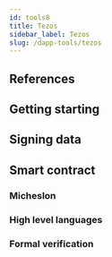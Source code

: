```yaml
---
id: tools8
title: Tezos
sidebar_label: Tezos
slug: /dapp-tools/tezos
---
```


## References

## Getting starting

## Signing data

## Smart contract

### Micheslon

### High level languages

### Formal verification